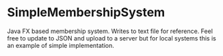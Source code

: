 # SimpleMembershipSystem
Java FX based membership system. Writes to text file for reference. Feel free to update to JSON and upload to a server but for local systems this is an example of simple implementation.
